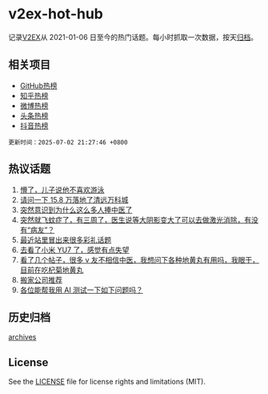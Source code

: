 # v2ex-hot-hub

 记录[V2EX](https://www.v2ex.com/)从 2021-01-06 日至今的热门话题。每小时抓取一次数据，按天[归档](archives)。
 
 ## 相关项目

- [GitHub热榜](https://github.com/lonnyzhang423/github-hot-hub)
- [知乎热榜](https://github.com/lonnyzhang423/zhihu-hot-hub)
- [微博热榜](https://github.com/lonnyzhang423/weibo-hot-hub)
- [头条热榜](https://github.com/lonnyzhang423/toutiao-hot-hub)
- [抖音热榜](https://github.com/lonnyzhang423/douyin-hot-hub)


 `更新时间：2025-07-02 21:27:46 +0800`

## 热议话题

1. [懵了，儿子说他不喜欢游泳](https://www.v2ex.com/t/1142395)
1. [请问一下 15.8 万落地了清远万科城](https://www.v2ex.com/t/1142503)
1. [突然意识到为什么这么多人捧中医了](https://www.v2ex.com/t/1142410)
1. [突然就飞蚊症了，有三周了，医生说等大阴影变大了可以去做激光消除，有没有“病友”？](https://www.v2ex.com/t/1142436)
1. [最近站里冒出来很多彩礼话题](https://www.v2ex.com/t/1142391)
1. [去看了小米 YU7 了，感觉有点失望](https://www.v2ex.com/t/1142380)
1. [看了几个帖子，很多 v 友不相信中医，我想问下各种地黄丸有用吗，我眼干，目前在吃杞菊地黄丸](https://www.v2ex.com/t/1142383)
1. [搬家公司推荐](https://www.v2ex.com/t/1142384)
1. [各位能帮我用 AI 测试一下如下问题吗？](https://www.v2ex.com/t/1142428)

## 历史归档

[archives](archives)

## License

See the [LICENSE](LICENSE) file for license rights and limitations (MIT).
